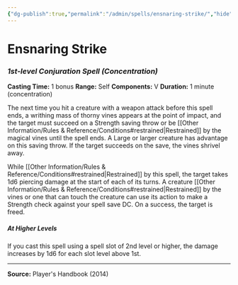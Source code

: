 ```yaml
---
{"dg-publish":true,"permalink":"/admin/spells/ensnaring-strike/","hide":true,"updated":"2025-08-05T19:49:54.507+01:00"}
---
```


# Ensnaring Strike
### *1st-level Conjuration Spell* *(Concentration)*
**Casting Time:** 1 bonus
**Range:** Self
**Components:** V
**Duration:** 1 minute (concentration)

The next time you hit a creature with a weapon attack before this spell ends, a writhing mass of thorny vines appears at the point of impact, and the target must succeed on a Strength saving throw or be [[Other Information/Rules & Reference/Conditions#restrained\|Restrained]] by the magical vines until the spell ends. A Large or larger creature has advantage on this saving throw. If the target succeeds on the save, the vines shrivel away.

While [[Other Information/Rules & Reference/Conditions#restrained\|Restrained]] by this spell, the target takes 1d6 piercing damage at the start of each of its turns. A creature [[Other Information/Rules & Reference/Conditions#restrained\|Restrained]] by the vines or one that can touch the creature can use its action to make a Strength check against your spell save DC. On a success, the target is freed.

##### At Higher Levels
If you cast this spell using a spell slot of 2nd level or higher, the damage increases by 1d6 for each slot level above 1st.

---
**Source:** Player's Handbook (2014)